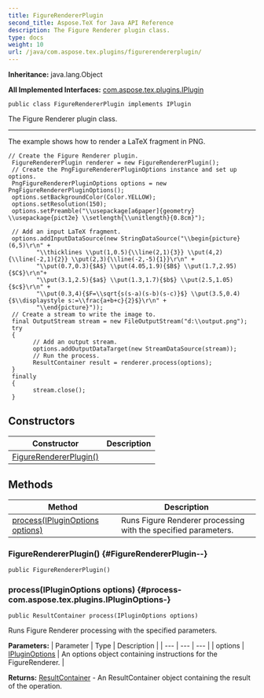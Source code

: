 ```yaml
---
title: FigureRendererPlugin
second_title: Aspose.TeX for Java API Reference
description: The Figure Renderer plugin class.
type: docs
weight: 10
url: /java/com.aspose.tex.plugins/figurerendererplugin/
---
```

**Inheritance:**
java.lang.Object

**All Implemented Interfaces:**
[com.aspose.tex.plugins.IPlugin](../../com.aspose.tex.plugins/iplugin)
```
public class FigureRendererPlugin implements IPlugin
```

The Figure Renderer plugin class.

--------------------

The example shows how to render a LaTeX fragment in PNG.

```
// Create the Figure Renderer plugin.
 FigureRendererPlugin renderer = new FigureRendererPlugin();
 // Create the PngFigureRendererPluginOptions instance and set up options.
 PngFigureRendererPluginOptions options = new PngFigureRendererPluginOptions();
 options.setBackgroundColor(Color.YELLOW);
 options.setResolution(150);
 options.setPreamble("\\usepackage[a6paper]{geometry} \\usepackage{pict2e} \\setlength{\\unitlength}{0.8cm}");
 
 // Add an input LaTeX fragment.
 options.addInputDataSource(new StringDataSource("\\begin{picture}(6,5)\r\n" +
 		"\\thicklines \\put(1,0.5){\\line(2,1){3}} \\put(4,2){\\line(-2,1){2}} \\put(2,3){\\line(-2,-5){1}}\r\n" +
 		"\\put(0.7,0.3){$A$} \\put(4.05,1.9){$B$} \\put(1.7,2.95){$C$}\r\n"+
 		"\\put(3.1,2.5){$a$} \\put(1.3,1.7){$b$} \\put(2.5,1.05){$c$}\r\n" +
 		"\\put(0.3,4){$F=\\sqrt{s(s-a)(s-b)(s-c)}$} \\put(3.5,0.4){$\\displaystyle s:=\\frac{a+b+c}{2}$}\r\n" +
 		"\\end{picture}"));
 // Create a stream to write the image to.
 final OutputStream stream = new FileOutputStream("d:\\output.png");
 try
 {
 	   // Add an output stream.
 	   options.addOutputDataTarget(new StreamDataSource(stream));
 	   // Run the process.
 	   ResultContainer result = renderer.process(options);
 }
 finally
 {
 	   stream.close();
 }
```
## Constructors

| Constructor | Description |
| --- | --- |
| [FigureRendererPlugin()](#FigureRendererPlugin--) |  |
## Methods

| Method | Description |
| --- | --- |
| [process(IPluginOptions options)](#process-com.aspose.tex.plugins.IPluginOptions-) | Runs Figure Renderer processing with the specified parameters. |
### FigureRendererPlugin() {#FigureRendererPlugin--}
```
public FigureRendererPlugin()
```


### process(IPluginOptions options) {#process-com.aspose.tex.plugins.IPluginOptions-}
```
public ResultContainer process(IPluginOptions options)
```


Runs Figure Renderer processing with the specified parameters.

**Parameters:**
| Parameter | Type | Description |
| --- | --- | --- |
| options | [IPluginOptions](../../com.aspose.tex.plugins/ipluginoptions) | An options object containing instructions for the FigureRenderer. |

**Returns:**
[ResultContainer](../../com.aspose.tex.plugins/resultcontainer) - An  ResultContainer  object containing the result of the operation.
